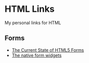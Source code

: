 # HTML Links

My personal links for HTML

## Forms

  * [The Current State of HTML5 Forms](https://www.wufoo.com/html5/)
  * [The native form widgets](https://developer.mozilla.org/en-US/docs/Learn/HTML/Forms/The_native_form_widgets)
